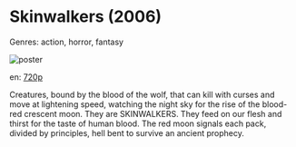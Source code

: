 # Skinwalkers (2006)

Genres: action, horror, fantasy

![poster](http://image.tmdb.org/t/p/w500/9HUBNlFDZ4xNm9kJaGTxAHom3Vk.jpg)

en:
  [720p](magnet:?xt=urn:btih:DD204C3F48DC38CC2AC980A9FA02515919B8888C&tr=udp://glotorrents.pw:6969/announce&tr=udp://tracker.opentrackr.org:1337/announce&tr=udp://torrent.gresille.org:80/announce&tr=udp://tracker.openbittorrent.com:80&tr=udp://tracker.coppersurfer.tk:6969&tr=udp://tracker.leechers-paradise.org:6969&tr=udp://p4p.arenabg.ch:1337&tr=udp://tracker.internetwarriors.net:1337)
  


Creatures, bound by the blood of the wolf, that can kill with curses and move at lightening speed, watching the night sky for the rise of the blood-red crescent moon. They are SKINWALKERS. They feed on our flesh and thirst for the taste of human blood. The red moon signals each pack, divided by principles, hell bent to survive an ancient prophecy.